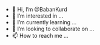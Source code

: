 - 👋 Hi, I’m @BabanKurd
- 👀 I’m interested in ...
- 🌱 I’m currently learning ...
- 💞️ I’m looking to collaborate on ...
- 📫 How to reach me ...

<!---
BabanKurd/BabanKurd is a ✨ special ✨ repository because its `README.md` (this file) appears on your GitHub profile.
You can click the Preview link to take a look at your changes.
--->
